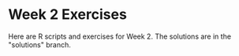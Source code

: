 # Week 2 Exercises

Here are R scripts and exercises for Week 2. The solutions are in the "solutions" branch.
